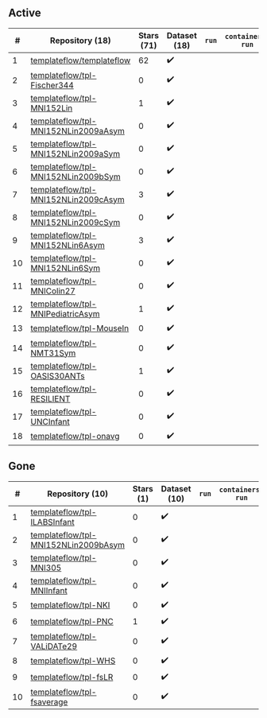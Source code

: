 ## Active
| # | Repository (18) | Stars (71) | Dataset (18) | `run` | `containers-run` |
| --- | --- | --- | --- | --- | --- |
| 1 | [templateflow/templateflow](https://github.com/templateflow/templateflow) | 62 | :heavy_check_mark: |  |  |
| 2 | [templateflow/tpl-Fischer344](https://github.com/templateflow/tpl-Fischer344) | 0 | :heavy_check_mark: |  |  |
| 3 | [templateflow/tpl-MNI152Lin](https://github.com/templateflow/tpl-MNI152Lin) | 1 | :heavy_check_mark: |  |  |
| 4 | [templateflow/tpl-MNI152NLin2009aAsym](https://github.com/templateflow/tpl-MNI152NLin2009aAsym) | 0 | :heavy_check_mark: |  |  |
| 5 | [templateflow/tpl-MNI152NLin2009aSym](https://github.com/templateflow/tpl-MNI152NLin2009aSym) | 0 | :heavy_check_mark: |  |  |
| 6 | [templateflow/tpl-MNI152NLin2009bSym](https://github.com/templateflow/tpl-MNI152NLin2009bSym) | 0 | :heavy_check_mark: |  |  |
| 7 | [templateflow/tpl-MNI152NLin2009cAsym](https://github.com/templateflow/tpl-MNI152NLin2009cAsym) | 3 | :heavy_check_mark: |  |  |
| 8 | [templateflow/tpl-MNI152NLin2009cSym](https://github.com/templateflow/tpl-MNI152NLin2009cSym) | 0 | :heavy_check_mark: |  |  |
| 9 | [templateflow/tpl-MNI152NLin6Asym](https://github.com/templateflow/tpl-MNI152NLin6Asym) | 3 | :heavy_check_mark: |  |  |
| 10 | [templateflow/tpl-MNI152NLin6Sym](https://github.com/templateflow/tpl-MNI152NLin6Sym) | 0 | :heavy_check_mark: |  |  |
| 11 | [templateflow/tpl-MNIColin27](https://github.com/templateflow/tpl-MNIColin27) | 0 | :heavy_check_mark: |  |  |
| 12 | [templateflow/tpl-MNIPediatricAsym](https://github.com/templateflow/tpl-MNIPediatricAsym) | 1 | :heavy_check_mark: |  |  |
| 13 | [templateflow/tpl-MouseIn](https://github.com/templateflow/tpl-MouseIn) | 0 | :heavy_check_mark: |  |  |
| 14 | [templateflow/tpl-NMT31Sym](https://github.com/templateflow/tpl-NMT31Sym) | 0 | :heavy_check_mark: |  |  |
| 15 | [templateflow/tpl-OASIS30ANTs](https://github.com/templateflow/tpl-OASIS30ANTs) | 1 | :heavy_check_mark: |  |  |
| 16 | [templateflow/tpl-RESILIENT](https://github.com/templateflow/tpl-RESILIENT) | 0 | :heavy_check_mark: |  |  |
| 17 | [templateflow/tpl-UNCInfant](https://github.com/templateflow/tpl-UNCInfant) | 0 | :heavy_check_mark: |  |  |
| 18 | [templateflow/tpl-onavg](https://github.com/templateflow/tpl-onavg) | 0 | :heavy_check_mark: |  |  |

## Gone
| # | Repository (10) | Stars (1) | Dataset (10) | `run` | `containers-run` |
| --- | --- | --- | --- | --- | --- |
| 1 | [templateflow/tpl-ILABSInfant](https://github.com/templateflow/tpl-ILABSInfant) | 0 | :heavy_check_mark: |  |  |
| 2 | [templateflow/tpl-MNI152NLin2009bAsym](https://github.com/templateflow/tpl-MNI152NLin2009bAsym) | 0 | :heavy_check_mark: |  |  |
| 3 | [templateflow/tpl-MNI305](https://github.com/templateflow/tpl-MNI305) | 0 | :heavy_check_mark: |  |  |
| 4 | [templateflow/tpl-MNIInfant](https://github.com/templateflow/tpl-MNIInfant) | 0 | :heavy_check_mark: |  |  |
| 5 | [templateflow/tpl-NKI](https://github.com/templateflow/tpl-NKI) | 0 | :heavy_check_mark: |  |  |
| 6 | [templateflow/tpl-PNC](https://github.com/templateflow/tpl-PNC) | 1 | :heavy_check_mark: |  |  |
| 7 | [templateflow/tpl-VALiDATe29](https://github.com/templateflow/tpl-VALiDATe29) | 0 | :heavy_check_mark: |  |  |
| 8 | [templateflow/tpl-WHS](https://github.com/templateflow/tpl-WHS) | 0 | :heavy_check_mark: |  |  |
| 9 | [templateflow/tpl-fsLR](https://github.com/templateflow/tpl-fsLR) | 0 | :heavy_check_mark: |  |  |
| 10 | [templateflow/tpl-fsaverage](https://github.com/templateflow/tpl-fsaverage) | 0 | :heavy_check_mark: |  |  |
